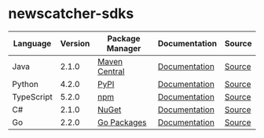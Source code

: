 # newscatcher-sdks


|Language|Version|Package Manager|Documentation|Source|
|-|-|-|-|-|
|Java|2.1.0|[Maven Central](https://central.sonatype.com/artifact/com.konfigthis.newscatcherapi/newscatcherapi-java-sdk/2.1.0)|[Documentation](https://github.com/konfig-dev/newscatcher-sdks/tree/main/java/README.md)|[Source](https://github.com/konfig-dev/newscatcher-sdks/tree/main/java)|
|Python|4.2.0|[PyPI](https://pypi.org/project/newscatcherapi-python-sdk/4.2.0)|[Documentation](https://github.com/konfig-dev/newscatcher-sdks/tree/main/python/README.md)|[Source](https://github.com/konfig-dev/newscatcher-sdks/tree/main/python)|
|TypeScript|5.2.0|[npm](https://www.npmjs.com/package/newscatcherapi-typescript-sdk/v/5.2.0)|[Documentation](https://github.com/konfig-dev/newscatcher-sdks/tree/main/typescript/README.md)|[Source](https://github.com/konfig-dev/newscatcher-sdks/tree/main/typescript)|
|C#|2.1.0|[NuGet](https://nuget.org/packages/Newscatcherapi.Net/2.1.0)|[Documentation](https://github.com/konfig-dev/newscatcher-sdks/tree/main/csharp/README.md)|[Source](https://github.com/konfig-dev/newscatcher-sdks/tree/main/csharp)|
|Go|2.2.0|[Go Packages](https://pkg.go.dev/github.com/konfig-dev/newscatcher-sdks/go)|[Documentation](https://github.com/konfig-dev/newscatcher-sdks/tree/main/go/README.md)|[Source](https://github.com/konfig-dev/newscatcher-sdks/tree/main/go)|